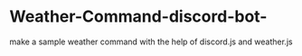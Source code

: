 # Weather-Command-discord-bot-
make a sample weather command with the help of discord.js and weather.js
